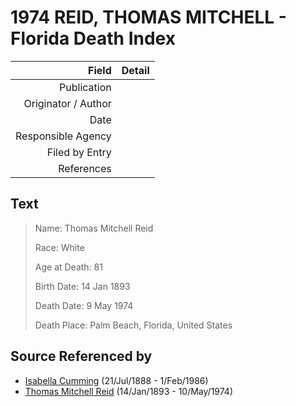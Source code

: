 ﻿---
layout: page
permalink: /sources/s39355610
---

# 1974 REID, THOMAS MITCHELL - Florida Death Index

Field | Detail
---:|:---
Publication | 
Originator / Author | 
Date | 
Responsible Agency | 
Filed by Entry | 
References | 

## Text

> Name: Thomas Mitchell Reid
>
> Race: White
>
> Age at Death: 81
>
> Birth Date: 14 Jan 1893
>
> Death Date: 9 May 1974
>
> Death Place: Palm Beach, Florida, United States
>

## Source Referenced by

* [Isabella Cumming](../people/@84684994@-isabella-cumming-b1888-7-21-d1986-2-1.md) (21/Jul/1888 - 1/Feb/1986)
* [Thomas Mitchell Reid](../people/@2617088@-thomas-mitchell-reid-b1893-1-14-d1974-5-10.md) (14/Jan/1893 - 10/May/1974)
